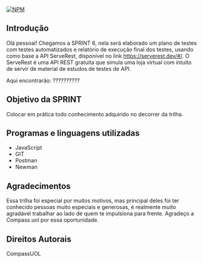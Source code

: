 [![NPM](https://img.shields.io/npm/l/react)](https://github.com/clascleo/Rocketman_Cleonice_Souza_Compass/blob/main/license)

## Introdução

Olá pessoal!
Chegamos a SPRINT 6, nela será elaborado um plano de testes com testes automatizados e relatório de execução final dos testes, usando como base a API ServeRest, disponível no link https://serverest.dev/#/.
 O ServeRest é uma API REST gratuita que simula uma loja virtual com intuito de servir de material de estudos de testes de API.


 Aqui encontrarão: ??????????

## Objetivo da SPRINT

 Colocar em prática todo conhecimento adquirido no decorrer da trilha.
 
 ## Programas e linguagens utilizadas
 
* JavaScript
* GIT
* Postman
* Newman

## Agradecimentos

Essa trilha foi especial por muitos motivos, mas principal deles foi ter conhecido pessoas muito especiais e generosas, é realmente muito agradável trabalhar ao lado de quem te impulsiona para frente. 
Agradeço a Compass.uol por essa oportunidade.


## Direitos Autorais

CompassUOL 
